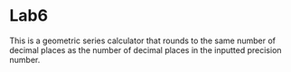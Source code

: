 # Lab6
This is a geometric series calculator that rounds to the same number of decimal places as the number of decimal places in the inputted precision number.

